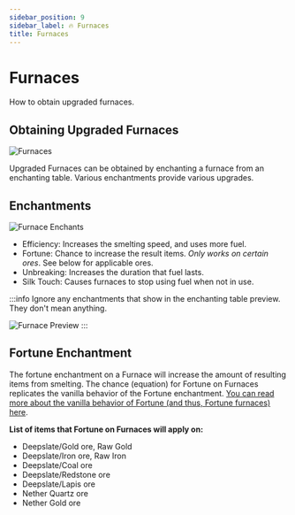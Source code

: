 ```yaml
---
sidebar_position: 9
sidebar_label: 🔥 Furnaces
title: Furnaces
---
```


# Furnaces
How to obtain upgraded furnaces.

## Obtaining Upgraded Furnaces

![Furnaces](./img/furnaces.png)

Upgraded Furnaces can be obtained by enchanting a furnace from an enchanting table. Various enchantments provide various upgrades.

## Enchantments
![Furnace Enchants](./img/furnaces-enchants.png)

- Efficiency: Increases the smelting speed, and uses more fuel.
- Fortune: Chance to increase the result items. *Only works on certain ores*. See below for applicable ores.
- Unbreaking: Increases the duration that fuel lasts.
- Silk Touch: Causes furnaces to stop using fuel when not in use.

:::info
Ignore any enchantments that show in the enchanting table preview. They don't mean anything.

![Furnace Preview](./img/furnaces-preview.png)
:::

## Fortune Enchantment
The fortune enchantment on a Furnace will increase the amount of resulting items from smelting. The chance (equation) for Fortune on Furnaces replicates the vanilla behavior of the Fortune enchantment. [You can read more about the vanilla behavior of Fortune (and thus, Fortune furnaces) here](https://minecraft.fandom.com/wiki/Fortune).

**List of items that Fortune on Furnaces will apply on:**
- Deepslate/Gold ore, Raw Gold
- Deepslate/Iron ore, Raw Iron
- Deepslate/Coal ore
- Deepslate/Redstone ore
- Deepslate/Lapis ore
- Nether Quartz ore
- Nether Gold ore